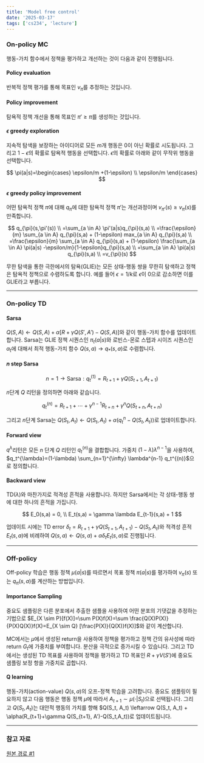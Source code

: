 ```yaml
---
title: 'Model free control'
date: '2025-03-17'
tags: ['cs234', 'lecture']
---
```


### On-policy MC

행동-가치 함수에서 정책을 평가하고 개선하는 것이 다음과 같이 진행됩니다.

#### Policy evaluation

반복적 정책 평가를 통해 목표인 $v_{\pi}$를 추정하는 것입니다.

#### Policy improvement

탐욕적 정책 개선을 통해 목표인 $\pi' \ge \pi$를 생성하는 것입니다.

#### $\epsilon$ greedy exploration

지속적 탐색을 보장하는 아이디어로 모든 $m$개 행동은 0이 아닌 확률로 시도됩니다. 그리고 $1-\epsilon$의 확률로 탐욕적 행동을 선택합니다. $\epsilon$의 확률로 아래와 같이 무작위 행동을 선택합니다.

$$
\pi(a|s)=\begin{cases}
\epsilon/m +(1-\epsilon) \\
\epsilon/m
\end{cases}
$$

#### $\epsilon$ greedy policy improvement

어떤 탐욕적 정책 $\pi$에 대해 $q_{\pi}$에 대한 탐욕적 정책 $\pi'$는 개선과정이며 $v_{\pi'}(s) \ge v_\pi(s)$를 만족합니다.

$$
q_{\pi}(s,\pi'(s)) \\
=\sum_{a \in A} \pi'(a|s)q_{\pi}(s,a) \\
=\frac{\epsilon}{m} \sum_{a \in A} q_{\pi}(s,a) + (1-\epsilon) max_{a \in A} q_{\pi}(s,a) \\
=\frac{\epsilon}{m} \sum_{a \in A} q_{\pi}(s,a) + (1-\epsilon) \frac{\sum_{a \in A} \pi(a|s) -\epsilon/m}{1-\epsilon}q_{\pi}(s,a) \\
=\sum_{a \in A} \pi(a|s) q_{\pi}(s,a) \\
=v_{\pi}(s)
$$

무한 탐색을 통한 극한에서의 탐욕(GLIE)는 모든 상태-행동 쌍을 무한히 탐색하고 정책은 탐욕적 정책으로 수렴하도록 합니다. 예를 들어 $\epsilon=1/k$로 $\epsilon$이 0으로 감소하면 이를 GLIE라고 부릅니다.

---

### On-policy TD

#### Sarsa

$Q(S,A) \leftarrow Q(S,A) + \alpha[R+\gamma Q(S',A')-Q(S,A)]$와 같이 행동-가치 함수를 업데이트합니다. Sarsa는 GLIE 정책 시퀀스인 $\pi_t(a|s)$와 로빈스-몬로 스텝과 시이즈 시퀀스인 $\alpha_t$에 대해서 최적 행동-가치 함수 $Q(s, a) \to q_*(s, a)$로 수렴합니다.

#### $n$ step Sarsa

$$
n = 1 \rightarrow \text{Sarsa} : q_t^{(1)}=R_{t+1}+\gamma Q(S_{t+1}, A_{t+1})
$$

$n$단계 $Q$ 리턴을 정의하면 아래와 같습니다.

$$
q_t^{(n)}=R_{t+1} + \cdots + \gamma^{n-1}R_{t+n} + \gamma^n Q(S_{t+n}, A_{t+n})
$$

그리고 $n$단계 Sarsa는 $Q(S_t, A_t) \leftarrow Q(S_t, A_t) + \alpha(q_t^{n} - Q(S_t, A_t))$로 업데이트합니다.

#### Forward view

$q^{\lambda}$리턴은 모든 $n$ 단계 $Q$ 리턴인 $q_t^{(n)}$을 결합합니다. 가중치 $(1-\lambda)\lambda^{n-1}$을 사용하여, $q_t^{\lambda}=(1-\lambda) \sum_{n=1}^{\infty} \lambda^{n-1} q_t^{(n)}$으로 정의합니다.

#### Backward view

TD$(\lambda)$와 마찬가지로 적격성 흔적을 사용합니다. 하지만 Sarsa에서는 각 상태-행동 쌍에 대한 하나의 흔적을 가집니다.

$$
E_0(s,a) = 0, \\
E_t(s,a) = \gamma \lambda E_{t-1}(s,a) + 1
$$

업데이트 시에는 TD error $\delta_t=R_{t+1}+\gamma Q(S_{t+1}, A_{t+1})-Q(S_t,A_t)$와 적격성 흔적 $E_t(s,a)$에 비례하여 $Q(s,a) \leftarrow Q(s,a)+\alpha \delta_t E_t(s,a)$로 진행됩니다.

---

### Off-policy

Off-policy 학습은 행동 정책 $\mu(a|s)$를 따르면서 목표 정책 $\pi(a|s)$를 평가하여 $v_{\pi}(s)$ 또는 $q_{\pi}(s,a)$를 계산하는 방법입니다.

#### Importance Sampling

중요도 샘플링은 다른 분포에서 추출한 샘플을 사용하여 어떤 분포의 기댓값을 추정하는 기법으로 $E_{X \sim P}[f(X)]=\sum P(X)f(X)=\sum \frac{Q(X)P(X)}{P(X)Q(X)}f(X)=E_{X \sim Q} [\frac{P(X)}{Q(X)}f(X)]$와 같이 계산합니다.

MC에서는 $\mu$에서 생성된 return을 사용하여 정책을 평가하고 정책 간의 유사성에 따라 return $G_t$에 가중치를 부여합니다. 분산을 극적으로 증가시킬 수 있습니다. 그리고 TD에서는 생성된 TD 목표를 사용하여 정책을 평가하고 TD 목표인 $R + \gamma V(S')$에 중요도 샘플링 보정 항을 가중치로 곱합니다.

#### Q learning

행동-가치(action-value) $Q(s, a)$의 오프-정책 학습을 고려합니다. 중요도 샘플링이 필요하지 않고 다음 행동은 행동 정책 $\mu$에 따라서 $A_{t+1} \sim \mu(\cdot|S_t)$으로 선택됩니다. 그리고 $Q(S_t, A_t)$는 대안적 행동의 가치를 향해 $Q(S_t, A_t) \leftarrow Q(S_t, A_t) + \alpha(R_{t+1}+\gamma Q(S_{t+1}, A')-Q(S_t,A_t))로 업데이트됩니다.

---

### 참고 자료

[원본 경로 #1](https://davidstarsilver.wordpress.com/wp-content/uploads/2025/04/lecture-5-model-free-control-.pdf)



